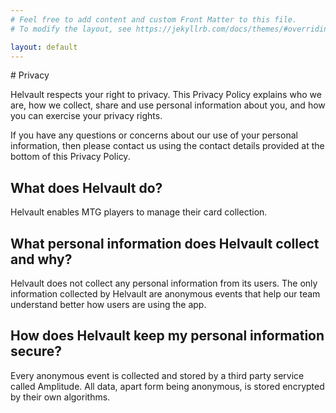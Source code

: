 ```yaml
---
# Feel free to add content and custom Front Matter to this file.
# To modify the layout, see https://jekyllrb.com/docs/themes/#overriding-theme-defaults

layout: default
---
```

<html>
	<head><link rel="stylesheet" href="style.css"></head>
</html>
# Privacy

Helvault respects your right to privacy. This Privacy Policy explains who we are, how we collect, share and use personal information about you, and how you can exercise your privacy rights.

If you have any questions or concerns about our use of your personal information, then please contact us using the contact details provided at the bottom of this Privacy Policy.


## What does Helvault do?
Helvault enables MTG players to manage their card collection.


## What personal information does Helvault collect and why?
Helvault does not collect any personal information from its users. The only information collected by Helvault are anonymous events that help our team understand better how users are using the app.


## How does Helvault keep my personal information secure?
Every anonymous event is collected and stored by a third party service called Amplitude. All data, apart form being anonymous, is stored encrypted by their own algorithms.